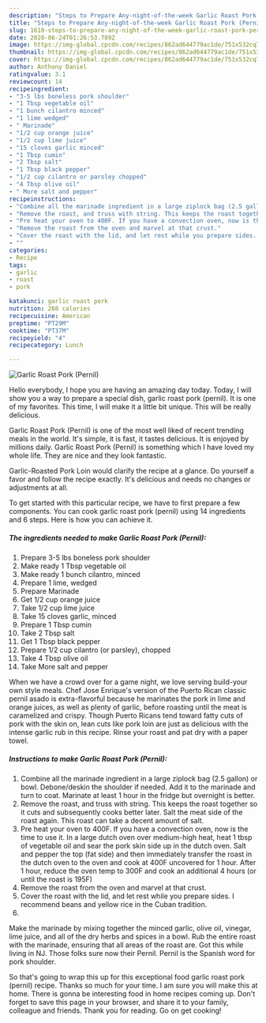 ```yaml
---
description: "Steps to Prepare Any-night-of-the-week Garlic Roast Pork (Pernil)"
title: "Steps to Prepare Any-night-of-the-week Garlic Roast Pork (Pernil)"
slug: 1610-steps-to-prepare-any-night-of-the-week-garlic-roast-pork-pernil
date: 2020-06-24T01:26:53.789Z
image: https://img-global.cpcdn.com/recipes/862ad644779ac1de/751x532cq70/garlic-roast-pork-pernil-recipe-main-photo.jpg
thumbnail: https://img-global.cpcdn.com/recipes/862ad644779ac1de/751x532cq70/garlic-roast-pork-pernil-recipe-main-photo.jpg
cover: https://img-global.cpcdn.com/recipes/862ad644779ac1de/751x532cq70/garlic-roast-pork-pernil-recipe-main-photo.jpg
author: Anthony Daniel
ratingvalue: 3.1
reviewcount: 14
recipeingredient:
- "3-5 lbs boneless pork shoulder"
- "1 Tbsp vegetable oil"
- "1 bunch cilantro minced"
- "1 lime wedged"
- " Marinade"
- "1/2 cup orange juice"
- "1/2 cup lime juice"
- "15 cloves garlic minced"
- "1 Tbsp cumin"
- "2 Tbsp salt"
- "1 Tbsp black pepper"
- "1/2 cup cilantro or parsley chopped"
- "4 Tbsp olive oil"
- " More salt and pepper"
recipeinstructions:
- "Combine all the marinade ingredient in a large ziplock bag (2.5 gallon) or bowl. Debone/deskin the shoulder if needed. Add it to the marinade and turn to coat. Marinate at least 1 hour in the fridge but overnight is better."
- "Remove the roast, and truss with string. This keeps the roast together so it cuts and subsequently cooks better later. Salt the meat side of the roast again. This roast can take a decent amount of salt."
- "Pre heat your oven to 400F. If you have a convection oven, now is the time to use it. In a large dutch oven over medium-high heat, heat 1 tbsp of vegetable oil and sear the pork skin side up in the dutch oven. Salt and pepper the top (fat side) and then immediately transfer the roast in the dutch oven to the oven and cook at 400F uncovered for 1 hour. After 1 hour, reduce the oven temp to 300F and cook an additional 4 hours (or until the roast is 195F)"
- "Remove the roast from the oven and marvel at that crust."
- "Cover the roast with the lid, and let rest while you prepare sides. I recommend beans and yellow rice in the Cuban tradition."
- ""
categories:
- Recipe
tags:
- garlic
- roast
- pork

katakunci: garlic roast pork 
nutrition: 268 calories
recipecuisine: American
preptime: "PT29M"
cooktime: "PT37M"
recipeyield: "4"
recipecategory: Lunch

---
```



![Garlic Roast Pork (Pernil)](https://img-global.cpcdn.com/recipes/862ad644779ac1de/751x532cq70/garlic-roast-pork-pernil-recipe-main-photo.jpg)

Hello everybody, I hope you are having an amazing day today. Today, I will show you a way to prepare a special dish, garlic roast pork (pernil). It is one of my favorites. This time, I will make it a little bit unique. This will be really delicious.

Garlic Roast Pork (Pernil) is one of the most well liked of recent trending meals in the world. It's simple, it is fast, it tastes delicious. It is enjoyed by millions daily. Garlic Roast Pork (Pernil) is something which I have loved my whole life. They are nice and they look fantastic.

Garlic-Roasted Pork Loin would clarify the recipe at a glance. Do yourself a favor and follow the recipe exactly. It&#39;s delicious and needs no changes or adjustments at all.


To get started with this particular recipe, we have to first prepare a few components. You can cook garlic roast pork (pernil) using 14 ingredients and 6 steps. Here is how you can achieve it.

<!--inarticleads1-->

##### The ingredients needed to make Garlic Roast Pork (Pernil):

1. Prepare 3-5 lbs boneless pork shoulder
1. Make ready 1 Tbsp vegetable oil
1. Make ready 1 bunch cilantro, minced
1. Prepare 1 lime, wedged
1. Prepare  Marinade
1. Get 1/2 cup orange juice
1. Take 1/2 cup lime juice
1. Take 15 cloves garlic, minced
1. Prepare 1 Tbsp cumin
1. Take 2 Tbsp salt
1. Get 1 Tbsp black pepper
1. Prepare 1/2 cup cilantro (or parsley), chopped
1. Take 4 Tbsp olive oil
1. Take  More salt and pepper


When we have a crowd over for a game night, we love serving build-your own style meals. Chef Jose Enrique&#39;s version of the Puerto Rican classic pernil asado is extra-flavorful because he marinates the pork in lime and orange juices, as well as plenty of garlic, before roasting until the meat is caramelized and crispy. Though Puerto Ricans tend toward fatty cuts of pork with the skin on, lean cuts like pork loin are just as delicious with the intense garlic rub in this recipe. Rinse your roast and pat dry with a paper towel. 

<!--inarticleads2-->

##### Instructions to make Garlic Roast Pork (Pernil):

1. Combine all the marinade ingredient in a large ziplock bag (2.5 gallon) or bowl. Debone/deskin the shoulder if needed. Add it to the marinade and turn to coat. Marinate at least 1 hour in the fridge but overnight is better.
1. Remove the roast, and truss with string. This keeps the roast together so it cuts and subsequently cooks better later. Salt the meat side of the roast again. This roast can take a decent amount of salt.
1. Pre heat your oven to 400F. If you have a convection oven, now is the time to use it. In a large dutch oven over medium-high heat, heat 1 tbsp of vegetable oil and sear the pork skin side up in the dutch oven. Salt and pepper the top (fat side) and then immediately transfer the roast in the dutch oven to the oven and cook at 400F uncovered for 1 hour. After 1 hour, reduce the oven temp to 300F and cook an additional 4 hours (or until the roast is 195F)
1. Remove the roast from the oven and marvel at that crust.
1. Cover the roast with the lid, and let rest while you prepare sides. I recommend beans and yellow rice in the Cuban tradition.
1. 


Make the marinade by mixing together the minced garlic, olive oil, vinegar, lime juice, and all of the dry herbs and spices in a bowl. Rub the entire roast with the marinade, ensuring that all areas of the roast are. Got this while living in NJ. Those folks sure now their Pernil. Pernil is the Spanish word for pork shoulder. 

So that's going to wrap this up for this exceptional food garlic roast pork (pernil) recipe. Thanks so much for your time. I am sure you will make this at home. There is gonna be interesting food in home recipes coming up. Don't forget to save this page in your browser, and share it to your family, colleague and friends. Thank you for reading. Go on get cooking!
